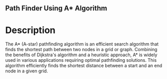 ## Path Finder Using A* Algorithm

# Description
The A* (A-star) pathfinding algorithm is an efficient search algorithm that finds the shortest path between two nodes in a grid or graph. Combining the benefits of Dijkstra's algorithm and a heuristic approach, A* is widely used in various applications requiring optimal pathfinding solutions.
This algorithm efficiently finds the shortest distance between a start and an end node in a given grid.

